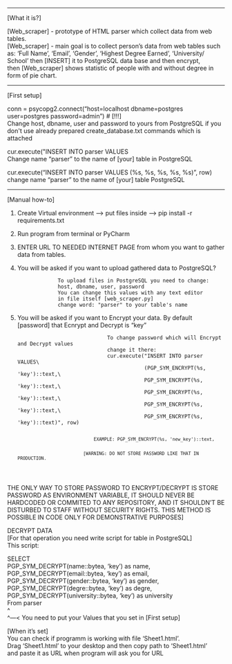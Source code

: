 <hr>
<p class="has-line-data" data-line-start="1" data-line-end="2">[What it is?]</p>
<p class="has-line-data" data-line-start="3" data-line-end="6">[Web_scraper] - prototype of HTML parser which collect data from web tables.<br>
[Web_scraper] - main goal is to collect person’s data from web tables such as: ‘Full Name’, ‘Email’, ‘Gender’, ‘Highest Degree Earned’, ‘University/ School’ then [INSERT] it to PostgreSQL data base and then encrypt,<br>
then [Web_scraper] shows statistic of people with and without degree in form of pie chart.</p>
<hr>
<p class="has-line-data" data-line-start="12" data-line-end="13">[First setup]</p>
conn = psycopg2.connect(“host=localhost dbname=postgres user=postgres password=admin”) # [!!!]<br>
Change host, dbname, user and password to yours from PostgreSQL if you don't use already prepared create_database.txt commands which is attached</p>
cur.execute(&quot;INSERT INTO parser VALUES<br>
Change name “parser” to the name of [your] table in PostgreSQL</p>
cur.execute(“INSERT INTO parser VALUES (%s, %s, %s, %s, %s)”, row)<br>
change name “parser” to the name of [your] table PostgreSQL</p>
<hr>
<p class="has-line-data" data-line-start="28" data-line-end="29">[Manual how-to]</p>
<ol>
<li class="has-line-data" data-line-start="30" data-line-end="31">
<p class="has-line-data" data-line-start="30" data-line-end="31">Create Virtual environment —&gt; put files inside —&gt; pip install -r requirements.txt</p>
</li>
<li class="has-line-data" data-line-start="31" data-line-end="32">
<p class="has-line-data" data-line-start="31" data-line-end="32">Run program from terminal or PyCharm</p>
</li>
<li class="has-line-data" data-line-start="32" data-line-end="33">
<p class="has-line-data" data-line-start="32" data-line-end="33">ENTER URL TO NEEDED INTERNET PAGE from whom you want to gather data from tables.</p>
</li>
<li class="has-line-data" data-line-start="33" data-line-end="42">
<p class="has-line-data" data-line-start="33" data-line-end="34">You will be asked if you want to upload gathered data to PostgreSQL?</p>
<pre><code>             To upload files in PostgreSQL you need to change:
             host, dbname, user, password
             You can change this values with any text editor
             in file itself [web_scraper.py]
             change word: &quot;parser&quot; to your table's name
</code></pre>
</li>
<li class="has-line-data" data-line-start="42" data-line-end="57">
<p class="has-line-data" data-line-start="42" data-line-end="43">You will be asked if you want to Encrypt your data. By default [password] that Ecnrypt and Decrypt is “key”</p>
<pre><code>                             To change password which will Encrypt and Decrypt values
                             change it there:
                             cur.execute(&quot;INSERT INTO parser VALUES\
                                         (PGP_SYM_ENCRYPT(%s, 'key')::text,\
                                         PGP_SYM_ENCRYPT(%s, 'key')::text,\
                                         PGP_SYM_ENCRYPT(%s, 'key')::text,\
                                         PGP_SYM_ENCRYPT(%s, 'key')::text,\
                                         PGP_SYM_ENCRYPT(%s, 'key')::text)&quot;, row)

                                 EXAMPLE: PGP_SYM_ENCRYPT(%s, 'new_key')::text,


                             [WARNING: DO NOT STORE PASSWORD LIKE THAT IN PRODUCTION.
</code></pre>
</li>
</ol>
<p class="has-line-data" data-line-start="57" data-line-end="58">THE ONLY WAY TO STORE PASSWORD TO ENCRYPT/DECRYPT IS STORE PASSWORD AS ENVIRONMENT VARIABLE, IT SHOULD NEVER BE HARDCODED OR COMMITED TO ANY REPOSITORY, AND IT SHOULDN’T BE DISTURBED TO STAFF WITHOUT SECURITY RIGHTS. THIS METHOD IS POSSIBLE IN CODE ONLY FOR DEMONSTRATIVE PURPOSES]</p>
<p class="has-line-data" data-line-start="60" data-line-end="63">DECRYPT DATA<br>
[For that operation you need write script for table in PostgreSQL]<br>
This script:</p>
<p class="has-line-data" data-line-start="64" data-line-end="73">SELECT<br>
PGP_SYM_DECRYPT(name::bytea, ‘key’) as name,<br>
PGP_SYM_DECRYPT(email::bytea, ‘key’) as email,<br>
PGP_SYM_DECRYPT(gender::bytea, ‘key’) as gender,<br>
PGP_SYM_DECRYPT(degre::bytea, ‘key’) as degre,<br>
PGP_SYM_DECRYPT(university::bytea, ‘key’) as university<br>
From parser<br>
^<br>
^—&lt; You need to put your Values that you set in [First setup]</p>
<p class="has-line-data" data-line-start="80" data-line-end="84">[When it’s set]<br>
You can check if programm is working with file ‘Sheet1.html’.<br>
Drag ‘Sheet1.html’ to your desktop and then copy path to ‘Sheet1.html’<br>
and paste it as URL when program will ask you for URL</p>
